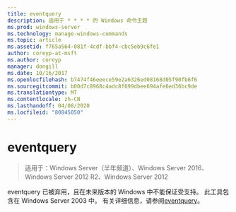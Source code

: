 ```yaml
---
title: eventquery
description: 适用于 * * * * 的 Windows 命令主题
ms.prod: windows-server
ms.technology: manage-windows-commands
ms.topic: article
ms.assetid: f765a564-081f-4cdf-bbf4-cbc5eb9c6fe1
author: coreyp-at-msft
ms.author: coreyp
manager: dongill
ms.date: 10/16/2017
ms.openlocfilehash: b7474f46eeece59e2a6326ed08168d05f90fb6f6
ms.sourcegitcommit: b00d7c8968c4adc8f699dbee694afe6ed36bc9de
ms.translationtype: MT
ms.contentlocale: zh-CN
ms.lasthandoff: 04/08/2020
ms.locfileid: "80845050"
---
```

# <a name="eventquery"></a>eventquery

>适用于：Windows Server（半年频道）、Windows Server 2016、Windows Server 2012 R2、Windows Server 2012

eventquery 已被弃用，且在未来版本的 Windows 中不能保证受支持。
此工具包含在 Windows Server 2003 中。 有关详细信息，请参阅[eventquery](https://technet.microsoft.com/library/cc772995(v=ws.10).aspx)。
